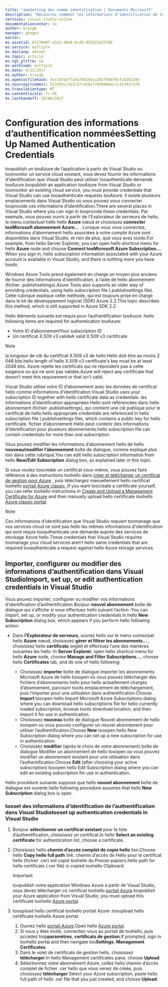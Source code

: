 ```yaml
---
title: "aaaSetting des nommé identification | Documents Microsoft"
description: "Découvrez comment les informations d’identification de tootooprovide que Visual Studio peut utiliser tooauthenticate demandes tooAzure toopublish un tooAzure de l’application à partir de Visual Studio ou toomonitor existant service cloud... "
services: visual-studio-online
documentationcenter: na
author: kraigb
manager: ghogen
editor: 
ms.assetid: 61570907-42a1-40e8-bcd6-952b21a55786
ms.service: multiple
ms.devlang: dotnet
ms.topic: article
ms.tgt_pltfrm: na
ms.workload: multiple
ms.date: 8/22/2017
ms.author: kraigb
ms.openlocfilehash: 3cc147a2f7a3e766293ca282f56078cf24281346
ms.sourcegitcommit: 523283cc1b3c37c428e77850964dc1c33742c5f0
ms.translationtype: MT
ms.contentlocale: fr-FR
ms.lasthandoff: 10/06/2017
---
```

# <a name="setting-up-named-authentication-credentials"></a><span data-ttu-id="92950-103">Configuration des informations d’authentification nommées</span><span class="sxs-lookup"><span data-stu-id="92950-103">Setting Up Named Authentication Credentials</span></span>
<span data-ttu-id="92950-104">toopublish un tooAzure de l’application à partir de Visual Studio ou toomonitor un service cloud existant, vous devez fournir les informations d’identification que Visual Studio peut utiliser tooauthenticate demande tooAzure.</span><span class="sxs-lookup"><span data-stu-id="92950-104">toopublish an application tooAzure from Visual Studio or toomonitor an existing cloud service, you must provide credentials that Visual Studio can use tooauthenticate requests tooAzure.</span></span> <span data-ttu-id="92950-105">Il existe plusieurs emplacements dans Visual Studio où vous pouvez vous connecter tooprovide ces informations d’identification.</span><span class="sxs-lookup"><span data-stu-id="92950-105">There are several places in Visual Studio where you can sign in tooprovide these credentials.</span></span> <span data-ttu-id="92950-106">Par exemple, vous pouvez ouvrir à partir de l’Explorateur de serveurs de hello, le menu contextuel hello hello **Azure** nœud et choisissez **connecter tooMicrosoft abonnement Azure...** . Lorsque vous vous connectez, informations d’abonnement hello associées à votre compte Azure sont disponibles dans Visual Studio, et rien de plus, que vous avez toodo.</span><span class="sxs-lookup"><span data-stu-id="92950-106">For example, from hello Server Explorer, you can open hello shortcut menu for hello **Azure** node and choose **Connect tooMicrosoft Azure Subscription...**. When you sign in, hello subscription information associated with your Azure account is available in Visual Studio, and there is nothing more you have toodo.</span></span>

<span data-ttu-id="92950-107">Windows Azure Tools prend également en charge un moyen plus anciens de fournir des informations d’identification, à l’aide de hello abonnement (fichier .publishsettings).</span><span class="sxs-lookup"><span data-stu-id="92950-107">Azure Tools also supports an older way of providing credentials, using hello subscription file (.publishsettings file).</span></span> <span data-ttu-id="92950-108">Cette rubrique explique cette méthode, qui est toujours prise en charge dans le kit de développement logiciel (SDK) Azure 2.2.</span><span class="sxs-lookup"><span data-stu-id="92950-108">This topic describes this method, which is still supported in Azure SDK 2.2.</span></span>

<span data-ttu-id="92950-109">Hello éléments suivants est requis pour l’authentification tooAzure :</span><span class="sxs-lookup"><span data-stu-id="92950-109">hello following items are required for authentication tooAzure:</span></span>

* <span data-ttu-id="92950-110">Votre ID d’abonnement</span><span class="sxs-lookup"><span data-stu-id="92950-110">Your subscription ID</span></span>
* <span data-ttu-id="92950-111">Un certificat X.509 v3 valide</span><span class="sxs-lookup"><span data-stu-id="92950-111">A valid X.509 v3 certificate</span></span>

> [!NOTE]
> <span data-ttu-id="92950-112">la longueur de clé du certificat X.509 v3 de hello Hello doit être au moins 2 048 bits.</span><span class="sxs-lookup"><span data-stu-id="92950-112">hello length of hello X.509 v3 certificate's key must be at least 2048 bits.</span></span> <span data-ttu-id="92950-113">Azure rejette les certificats qui ne répondent pas à cette exigence ou qui ne sont pas valides.</span><span class="sxs-lookup"><span data-stu-id="92950-113">Azure will reject any certificate that doesn’t meet this requirement or that isn’t valid.</span></span>
>
>

<span data-ttu-id="92950-114">Visual Studio utilise votre ID d’abonnement avec les données de certificat hello comme informations d’identification.</span><span class="sxs-lookup"><span data-stu-id="92950-114">Visual Studio uses your subscription ID together with hello certificate data as credentials.</span></span> <span data-ttu-id="92950-115">les informations d’identification appropriées Hello sont référencées dans hello abonnement (fichier .publishsettings), qui contient une clé publique pour le certificat de hello.</span><span class="sxs-lookup"><span data-stu-id="92950-115">hello appropriate credentials are referenced in hello subscription file (.publishsettings file), which contains a public key for hello certificate.</span></span> <span data-ttu-id="92950-116">fichier d’abonnement Hello peut contenir des informations d’identification pour plusieurs abonnements.</span><span class="sxs-lookup"><span data-stu-id="92950-116">hello subscription file can contain credentials for more than one subscription.</span></span>

<span data-ttu-id="92950-117">Vous pouvez modifier les informations d’abonnement hello de hello **nouveau/modifier l’abonnement** boîte de dialogue, comme expliqué plus loin dans cette rubrique.</span><span class="sxs-lookup"><span data-stu-id="92950-117">You can edit hello subscription information from hello **New/Edit Subscription** dialog box, as explained later in this topic.</span></span>

<span data-ttu-id="92950-118">Si vous voulez toocreate un certificat vous-même, vous pouvez faire référence à des instructions toohello dans [créer et télécharger un certificat de gestion pour Azure](https://msdn.microsoft.com/library/windowsazure/gg551722.aspx) , puis téléchargez manuellement hello certificat toohello [portail Azure classic ](http://go.microsoft.com/fwlink/?LinkID=213885).</span><span class="sxs-lookup"><span data-stu-id="92950-118">If you want toocreate a certificate yourself, you can refer toohello instructions in [Create and Upload a Management Certificate for Azure](https://msdn.microsoft.com/library/windowsazure/gg551722.aspx) and then manually upload hello certificate toohello [Azure classic portal](http://go.microsoft.com/fwlink/?LinkID=213885).</span></span>

> [!NOTE]
> <span data-ttu-id="92950-119">Ces informations d’identification que Visual Studio requiert toomanage que vos services cloud ne sont pas hello les mêmes informations d’identification qui sont requis tooauthenticate une demande auprès des services de stockage Azure hello.</span><span class="sxs-lookup"><span data-stu-id="92950-119">These credentials that Visual Studio requires toomanage your cloud services aren’t hello same credentials that are required tooauthenticate a request against hello Azure storage services.</span></span>
>
>

## <a name="import-set-up-or-edit-authentication-credentials-in-visual-studio"></a><span data-ttu-id="92950-120">Importer, configurer ou modifier des informations d’authentification dans Visual Studio</span><span class="sxs-lookup"><span data-stu-id="92950-120">Import, set up, or edit authentication credentials in Visual Studio</span></span>
<span data-ttu-id="92950-121">Vous pouvez importer, configurer ou modifier vos informations d’identification d’authentification Bonjour **nouvel abonnement** boîte de dialogue qui s’affiche si vous effectuez hello suivant l’action :</span><span class="sxs-lookup"><span data-stu-id="92950-121">You can import, set up, or modify your authentication credentials in hello **New Subscription** dialog box, which appears if you perform hello following action:</span></span>

* <span data-ttu-id="92950-122">Dans **l’Explorateur de serveurs**, ouvrez hello sur le menu contextuel hello **Azure** nœud, choisissez **gérer et filtrer les abonnements...** , choisissez hello **certificats** onglet et effectuez l’une des manières suivantes les hello :</span><span class="sxs-lookup"><span data-stu-id="92950-122">In **Server Explorer**, open hello shortcut menu for hello **Azure** node, choose **Manage and Filter Subscriptions...**, choose hello **Certificates** tab, and do one of hello following:</span></span>

    * <span data-ttu-id="92950-123">Choisissez **importer** boîte de dialogue Importer les abonnements Microsoft Azure de hello tooopen où vous pouvez télécharger des fichiers d’abonnements hello pour hello actuellement chargés d’abonnement, parcourir tooits emplacement de téléchargement, puis l’importer pour une utilisation dans authentification.</span><span class="sxs-lookup"><span data-stu-id="92950-123">Choose **Import** tooopen hello Import Microsoft Azure Subscriptions dialog where you can download hello  subscriptions file for hello currently loaded subscription, browse tooits download location, and then import it for use in authentication.</span></span>
    * <span data-ttu-id="92950-124">Choisissez **nouveau** boîte de dialogue Nouvel abonnement de hello tooopen où vous pouvez configurer un nouvel abonnement pour utiliser l’authentification.</span><span class="sxs-lookup"><span data-stu-id="92950-124">Choose **New** tooopen hello New Subscription dialog where you can set up a new subscription for use in authentication.</span></span>
    * <span data-ttu-id="92950-125">Choisissez **modifier** (après le choix de votre abonnement) boîte de dialogue Modifier un abonnement de hello tooopen où vous pouvez modifier un abonnement existant pour une utilisation dans l’authentification.</span><span class="sxs-lookup"><span data-stu-id="92950-125">Choose **Edit** (after choosing your active subscription) tooopen hello Edit Subscription dialog where you can edit an existing subscription for use in authentication.</span></span> 

<span data-ttu-id="92950-126">Hello procédure suivante suppose que hello **nouvel abonnement** boîte de dialogue est ouverte.</span><span class="sxs-lookup"><span data-stu-id="92950-126">hello following procedure assumes that hello **New Subscription** dialog box is open.</span></span>

### <a name="tooset-up-authentication-credentials-in-visual-studio"></a><span data-ttu-id="92950-127">tooset des informations d’identification de l’authentification dans Visual Studio</span><span class="sxs-lookup"><span data-stu-id="92950-127">tooset up authentication credentials in Visual Studio</span></span>
1. <span data-ttu-id="92950-128">Bonjour **sélectionner un certificat existant** pour la liste d’authentification, choisissez un certificat.</span><span class="sxs-lookup"><span data-stu-id="92950-128">In hello **Select an existing certificate** for authentication list, choose a certificate.</span></span>
2. <span data-ttu-id="92950-129">Choisissez hello **chemin d’accès complet de copie hello** lien.</span><span class="sxs-lookup"><span data-stu-id="92950-129">Choose hello **Copy hello full path** link.</span></span> <span data-ttu-id="92950-130">chemin d’accès de Hello pour le certificat hello (fichier .cer) est copié toohello du Presse-papiers.</span><span class="sxs-lookup"><span data-stu-id="92950-130">hello path for hello certificate (.cer file) is copied toohello Clipboard.</span></span>

   > [!IMPORTANT]
   > <span data-ttu-id="92950-131">toopublish votre application Windows Azure à partir de Visual Studio, vous devez télécharger ce certificat toohello [portail Azure](http://go.microsoft.com/fwlink/p/?LinkID=525040).</span><span class="sxs-lookup"><span data-stu-id="92950-131">toopublish your Azure application from Visual Studio, you must upload this certificate toohello [Azure portal](http://go.microsoft.com/fwlink/p/?LinkID=525040).</span></span>
   >
   >
3. <span data-ttu-id="92950-132">tooupload hello certificat toohello portail Azure :</span><span class="sxs-lookup"><span data-stu-id="92950-132">tooupload hello certificate toohello Azure portal:</span></span>

   1. <span data-ttu-id="92950-133">Ouvrez hello [portail Azure](http://go.microsoft.com/fwlink/p/?LinkID=525040).</span><span class="sxs-lookup"><span data-stu-id="92950-133">Open hello [Azure portal](http://go.microsoft.com/fwlink/p/?LinkID=525040).</span></span>
   2. <span data-ttu-id="92950-134">Si vous y êtes invité, connectez-vous au portail de toohello, puis accédez trop**paramètres**, **certificats de gestion**.</span><span class="sxs-lookup"><span data-stu-id="92950-134">If prompted, sign in toohello portal and then navigate too**Settings**, **Management Certificates**.</span></span>
   3. <span data-ttu-id="92950-135">Dans le volet de certificats de gestion hello, choisissez **télécharger**.</span><span class="sxs-lookup"><span data-stu-id="92950-135">In hello Management certificates pane, choose **Upload**.</span></span>
   4. <span data-ttu-id="92950-136">Sélectionnez votre abonnement Azure, collez hello chemin d’accès complet de fichier .cer hello que vous venez de créée, puis choisissez **télécharger**.</span><span class="sxs-lookup"><span data-stu-id="92950-136">Select your Azure subscription, paste hello full path of hello .cer file that you just created, and choose **Upload**.</span></span>

